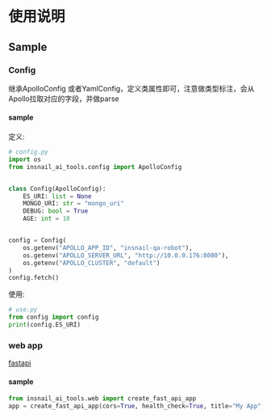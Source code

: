 # 使用说明

## Sample

### Config
继承ApolloConfig 或者YamlConfig，定义类属性即可，注意做类型标注，会从Apollo拉取对应的字段，并做parse

#### sample
定义:
```python
# config.py
import os
from insnail_ai_tools.config import ApolloConfig


class Config(ApolloConfig):
    ES_URI: list = None
    MONGO_URI: str = "mongo_uri"
    DEBUG: bool = True
    AGE: int = 10


config = Config(
    os.getenv("APOLLO_APP_ID", "insnail-qa-robot"),
    os.getenv("APOLLO_SERVER_URL", "http://10.0.0.176:8080"),
    os.getenv("APOLLO_CLUSTER", "default")
)
config.fetch()
```

使用:
```python
# use.py
from config import config
print(config.ES_URI)
```

### web app

[fastapi](https://fastapi.tiangolo.com/)

#### sample

```python
from insnail_ai_tools.web import create_fast_api_app
app = create_fast_api_app(cors=True, health_check=True, title="My App", version="0.0.1")

```